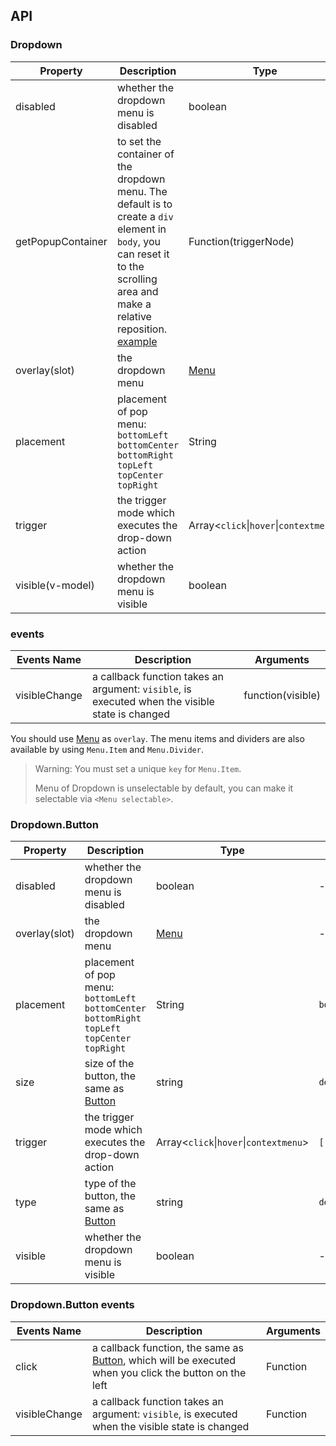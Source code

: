 ## API

### Dropdown

| Property | Description | Type | Default |
| -------- | ----------- | ---- | ------- |
| disabled | whether the dropdown menu is disabled | boolean | - |
| getPopupContainer | to set the container of the dropdown menu. The default is to create a `div` element in `body`, you can reset it to the scrolling area and make a relative reposition. [example](https://codepen.io/afc163/pen/zEjNOy?editors=0010) | Function(triggerNode) | `() => document.body` |
| overlay(slot) | the dropdown menu | [Menu](#/us/components/menu) | - |
| placement | placement of pop menu: `bottomLeft` `bottomCenter` `bottomRight` `topLeft` `topCenter` `topRight` | String | `bottomLeft` |
| trigger | the trigger mode which executes the drop-down action | Array&lt;`click`\|`hover`\|`contextmenu`> | `['hover']` |
| visible(v-model) | whether the dropdown menu is visible | boolean | - |

### events
| Events Name | Description | Arguments |
| --- | --- | --- |
| visibleChange | a callback function takes an argument: `visible`, is executed when the visible state is changed  | function(visible) |

You should use [Menu](#/us/components/menu/) as `overlay`. The menu items and dividers are also available by using `Menu.Item` and `Menu.Divider`.

> Warning: You must set a unique `key` for `Menu.Item`.
>
> Menu of Dropdown is unselectable by default, you can make it selectable via `<Menu selectable>`.

### Dropdown.Button

| Property | Description | Type | Default |
| -------- | ----------- | ---- | ------- |
| disabled | whether the dropdown menu is disabled | boolean | - |
| overlay(slot) | the dropdown menu | [Menu](#/us/components/menu) | - |
| placement | placement of pop menu: `bottomLeft` `bottomCenter` `bottomRight` `topLeft` `topCenter` `topRight` | String | `bottomLeft` |
| size | size of the button, the same as [Button](#/us/components/button) | string | `default` |
| trigger | the trigger mode which executes the drop-down action | Array&lt;`click`\|`hover`\|`contextmenu`> | `['hover']` |
| type | type of the button, the same as [Button](#/us/components/button) | string | `default` |
| visible | whether the dropdown menu is visible | boolean | - |



### Dropdown.Button events
| Events Name | Description | Arguments |
| --- | --- | --- |
| click | a callback function, the same as [Button](#/us/components/button), which will be executed when you click the button on the left | Function |
| visibleChange | a callback function takes an argument: `visible`, is executed when the visible state is changed | Function |
